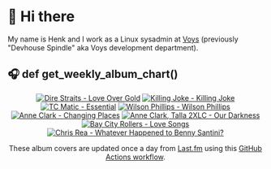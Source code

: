 # 👋 Hi there

My name is Henk and I work as a Linux sysadmin at <a href="https://www.voys.co/about/">Voys</a> (previously "Devhouse Spindle" aka Voys development department).

## 🎧 def get_weekly_album_chart()
<!-- lastfm -->
<p align="center"><a href="https://www.last.fm/music/Dire+Straits/Love+Over+Gold"><img src="https://lastfm.freetls.fastly.net/i/u/64s/98a2326fd54eb561b42e0b6b6d0bb7b8.jpg" title="Dire Straits - Love Over Gold"></a> <a href="https://www.last.fm/music/Killing+Joke/Killing+Joke"><img src="https://lastfm.freetls.fastly.net/i/u/64s/2a874726bfd24172bd645ca60ccb5ec3.png" title="Killing Joke - Killing Joke"></a> <a href="https://www.last.fm/music/+noredirect/TC+Matic/Essential"><img src="https://lastfm.freetls.fastly.net/i/u/64s/281849f52bd5d84e1e0d9949e8db3099.jpg" title="TC Matic - Essential"></a> <a href="https://www.last.fm/music/Wilson+Phillips/Wilson+Phillips"><img src="https://lastfm.freetls.fastly.net/i/u/64s/8cad55db09b258d9ae53b5e5b6972c71.jpg" title="Wilson Phillips - Wilson Phillips"></a> <a href="https://www.last.fm/music/Anne+Clark/Changing+Places"><img src="https://lastfm.freetls.fastly.net/i/u/64s/6d26840ed953e56b65a8b661d1ffd8ee.png" title="Anne Clark - Changing Places"></a> <a href="https://www.last.fm/music/Anne+Clark,+Talla+2XLC/Our+Darkness"><img src="https://lastfm.freetls.fastly.net/i/u/64s/ad7dfb697e041b3e51bc6072de624aeb.png" title="Anne Clark, Talla 2XLC - Our Darkness"></a> <a href="https://www.last.fm/music/Bay+City+Rollers/Love+Songs"><img src="https://lastfm.freetls.fastly.net/i/u/64s/2cfeb9d8fb384600c6da19024c4b983c.jpg" title="Bay City Rollers - Love Songs"></a> <a href="https://www.last.fm/music/Chris+Rea/Whatever+Happened+to+Benny+Santini%3F"><img src="https://lastfm.freetls.fastly.net/i/u/64s/75598ed65edbd6961ae169107c29c132.jpg" title="Chris Rea - Whatever Happened to Benny Santini?"></a> </p>

<p align="center">These album covers are updated once a day from <a href="https://www.last.fm/user/hbokh">Last.fm</a> using this <a href="https://github.com/marketplace/actions/lastfm-to-markdown">GitHub Actions workflow</a>.</p>
